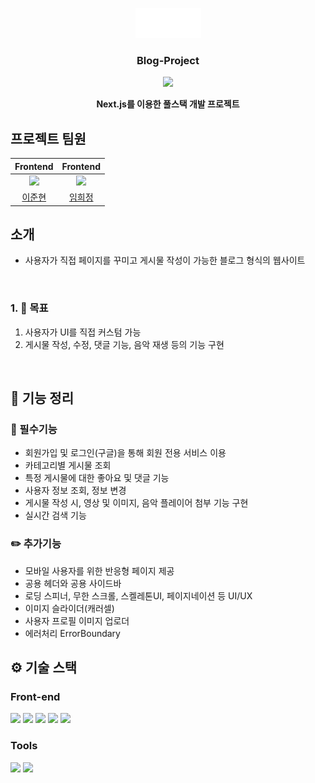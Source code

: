 <div align="center">

<!-- logo -->

![name_logo](./public/logo.png)

### Blog-Project

[<img src="https://img.shields.io/badge/프로젝트 기간-2024.02.01~ing-0090f6?style=flat&logoColor=white" />]()
<br />

<!-- [💻 사이트 바로가기](https://tix2u.vercel.app/) <br>
[📣 최종 발표 자료](https://drive.google.com/file/d/11Lnr75HFAsSP_Gw5yOD769uYybLfxhI2/view?usp=sharing) -->

<b>Next.js를 이용한 풀스택 개발 프로젝트 <br/> </b>

</div>

## 프로젝트 팀원

<div align="center">

|                   Frontend                   |                     Frontend                     |
| :------------------------------------------: | :----------------------------------------------: |
| ![](https://github.com/Ellsy23.png?size=120) | ![](https://github.com/heejung0413.png?size=120) |
|     [이준현](https://github.com/Ellsy23)     |     [임희정](https://github.com/heejung0413)     |

</div>

## 소개

- 사용자가 직접 페이지를 꾸미고 게시물 작성이 가능한 블로그 형식의 웹사이트<br />

<br />

### 1. 📌 목표

1. 사용자가 UI를 직접 커스텀 가능
2. 게시물 작성, 수정, 댓글 기능, 음악 재생 등의 기능 구현

<br />

## 📝 기능 정리

### 📝 필수기능

- 회원가입 및 로그인(구글)을 통해 회원 전용 서비스 이용
- 카테고리별 게시물 조회
- 특정 게시물에 대한 좋아요 및 댓글 기능
- 사용자 정보 조회, 정보 변경
- 게시물 작성 시, 영상 및 이미지, 음악 플레이어 첨부 기능 구현
- 실시간 검색 기능

### ✏️ 추가기능

- 모바일 사용자를 위한 반응형 페이지 제공
- 공용 헤더와 공용 사이드바
- 로딩 스피너, 무한 스크롤, 스켈레톤UI, 페이지네이션 등 UI/UX
- 이미지 슬라이더(캐러셀)
- 사용자 프로필 이미지 업로더
- 에러처리 ErrorBoundary
  <br />

## ⚙ 기술 스택

### Front-end

<div>
<img src='https://img.shields.io/badge/Javascript-F7DF1E?style=flat-square&logo=JavaScript&logoColor=white'>
<img src='https://img.shields.io/badge/CSS-1572B6?style=flat-square&logo=CSS3&logoColor=white'>
<img src='https://img.shields.io/badge/HTML-E34F26?style=flat-square&logo=HTML5&logoColor=white'>
<img src='https://img.shields.io/badge/Next.js-000000?style=flat-square&logo=Next.js&logoColor=white'>
<img src='https://img.shields.io/badge/MySQL-003B57?style=flat-square&logo=Mysql&logoColor=white'>

</div>

### Tools

<div>
<img src='https://img.shields.io/badge/Slack-4A154B?style=flat-square&logo=Slack&logoColor=white'>
<img src='https://img.shields.io/badge/GitHub Actions-2088FF?style=flat-square&logo=Githubactions&logoColor=white'>

<br />
